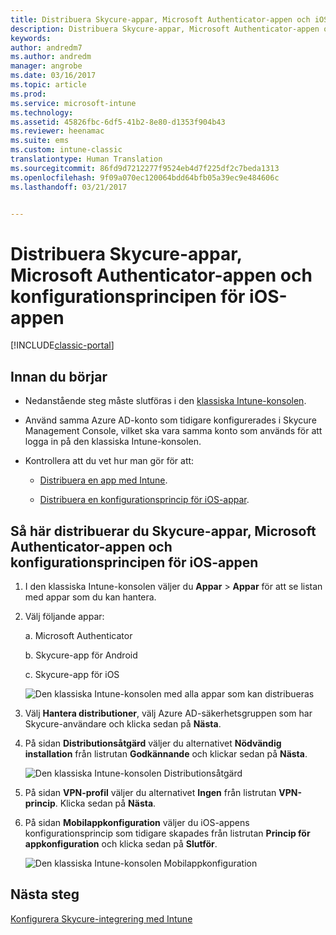 ```yaml
---
title: Distribuera Skycure-appar, Microsoft Authenticator-appen och iOS-konfigurationsprincipen | Microsoft Docs
description: Distribuera Skycure-appar, Microsoft Authenticator-appen och iOS-konfigurationsprincipen i den klassiska Intune-konsolen.
keywords: 
author: andredm7
ms.author: andredm
manager: angrobe
ms.date: 03/16/2017
ms.topic: article
ms.prod: 
ms.service: microsoft-intune
ms.technology: 
ms.assetid: 45826fbc-6df5-41b2-8e80-d1353f904b43
ms.reviewer: heenamac
ms.suite: ems
ms.custom: intune-classic
translationtype: Human Translation
ms.sourcegitcommit: 86fd9d7212277f9524eb4d7f225df2c7beda1313
ms.openlocfilehash: 9f09a070ec120064bdd64bfb05a39ec9e484606c
ms.lasthandoff: 03/21/2017


---
```


# <a name="deploy-skycure-apps-microsoft-authenticator-app-and-ios-app-configuration-policy"></a>Distribuera Skycure-appar, Microsoft Authenticator-appen och konfigurationsprincipen för iOS-appen

[!INCLUDE[classic-portal](../includes/classic-portal.md)]

## <a name="before-you-begin"></a>Innan du börjar

-   Nedanstående steg måste slutföras i den [klassiska Intune-konsolen](https://manage.microsoft.com/).

-   Använd samma Azure AD-konto som tidigare konfigurerades i Skycure Management Console, vilket ska vara samma konto som används för att logga in på den klassiska Intune-konsolen.

-   Kontrollera att du vet hur man gör för att:

    -   [Distribuera en app med Intune](https://docs.microsoft.com/intune/deploy-use/deploy-apps-in-microsoft-intune).

    -   [Distribuera en konfigurationsprincip för iOS-appar](https://docs.microsoft.com/intune/deploy-use/configure-ios-apps-with-mobile-app-configuration-policies-in-microsoft-intune).

## <a name="to-deploy-skycure-apps-microsoft-authenticator-app-and-the-ios-app-configuration-policy"></a>Så här distribuerar du Skycure-appar, Microsoft Authenticator-appen och konfigurationsprincipen för iOS-appen

1.  I den klassiska Intune-konsolen väljer du **Appar** &gt; **Appar** för att se listan med appar som du kan hantera.

2.  Välj följande appar:

    a.  Microsoft Authenticator

    b.  Skycure-app för Android

    c.  Skycure-app för iOS

       ![Den klassiska Intune-konsolen med alla appar som kan distribueras](../media/mtp/skycure-deploy-app-1.png)

3.  Välj **Hantera distributioner**, välj Azure AD-säkerhetsgruppen som har Skycure-användare och klicka sedan på **Nästa**.

4.  På sidan **Distributionsåtgärd** väljer du alternativet **Nödvändig installation** från listrutan **Godkännande** och klickar sedan på **Nästa**.

    ![Den klassiska Intune-konsolen Distributionsåtgärd](../media/mtp/skycure-deploy-app-2.png)

5.  På sidan **VPN-profil** väljer du alternativet **Ingen** från listrutan **VPN-princip**. Klicka sedan på **Nästa**.

6.  På sidan **Mobilappkonfiguration** väljer du iOS-appens konfigurationsprincip som tidigare skapades från listrutan **Princip för appkonfiguration** och klicka sedan på **Slutför**.

    ![Den klassiska Intune-konsolen Mobilappkonfiguration](../media/mtp/skycure-deploy-app-3.png)

## <a name="next-steps"></a>Nästa steg

[Konfigurera Skycure-integrering med Intune](https://docs.microsoft.com/intune/deploy-use/setup-the-skycure-integration-with-Intune)

